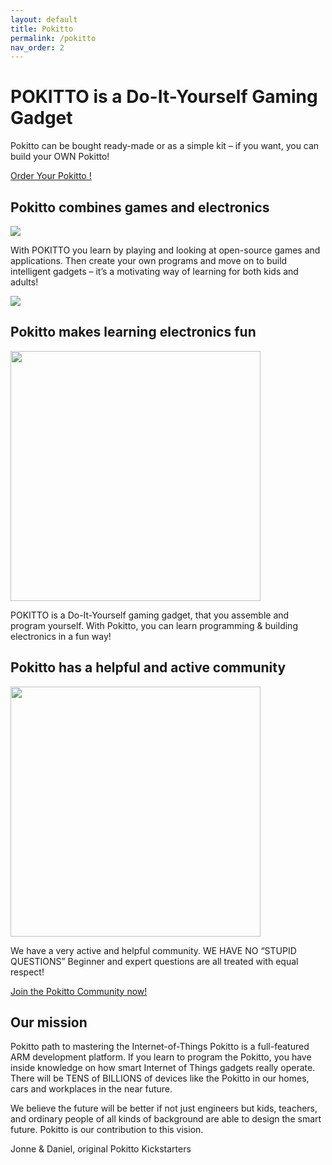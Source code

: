 ```yaml
---
layout: default
title: Pokitto
permalink: /pokitto
nav_order: 2
---
```


<h1>POKITTO is a Do-It-Yourself Gaming Gadget</h1>

Pokitto can be bought ready-made or as a simple kit – if you want, you can build your OWN Pokitto!

<p class="fs-6"><a href="https://www.pokitto.com/shop/" class="btn mt-5">Order Your Pokitto !</a></p>

<h2>Pokitto combines games and electronics</h2>
<img src="assets/images/960_0000-snake-1.jpg">
<p>
With POKITTO you learn by playing and looking at open-source games and applications.
Then create your own programs and move on to build intelligent gadgets – it’s a motivating way of learning for both kids and adults!
</p>
<img src="assets/images/960_0000-snake-2.jpg">
<h2>Pokitto makes learning electronics fun</h2>
<div class="d-flex">
<img src="assets/images/hello3.gif" width="400px">
<div class="ml-5">
<p>
POKITTO is a Do-It-Yourself gaming gadget, that you assemble and program yourself.
With Pokitto, you can learn programming & building electronics in a fun way!
</p>
</div>
</div>

<h2>Pokitto has a helpful and active community</h2>
<div class="d-flex">
<img src="assets/images/onegif.gif" width="400px">
<div class="ml-5">
<p>
We have a very active and helpful community.
WE HAVE NO “STUPID QUESTIONS”
Beginner and expert questions are all treated with equal respect!
</p>
<a class="btn" href="http://talk.pokitto.com">Join the Pokitto Community now!</a>
</div>
</div>

<h2>Our mission</h2>
Pokitto path to mastering the Internet-of-Things
Pokitto is a full-featured ARM development platform. If you learn to program the Pokitto, you have inside knowledge on how smart Internet of Things gadgets really operate. There will be TENS of BILLIONS of devices like the Pokitto in our homes, cars and workplaces in the near future.

We believe the future will be better if not just engineers but kids, teachers, and ordinary people of all kinds of background are able to design the smart future. Pokitto is our contribution to this vision.

Jonne & Daniel, original Pokitto Kickstarters
